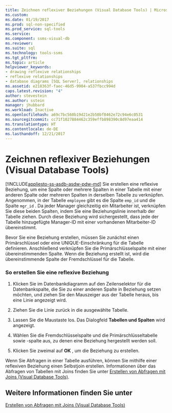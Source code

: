 ```yaml
---
title: Zeichnen reflexiver Beziehungen (Visual Database Tools) | Microsoft-Dokumentation
ms.custom: 
ms.date: 01/19/2017
ms.prod: sql-non-specified
ms.prod_service: sql-tools
ms.service: 
ms.component: ssms-visual-db
ms.reviewer: 
ms.suite: sql
ms.technology: tools-ssms
ms.tgt_pltfrm: 
ms.topic: article
helpviewer_keywords:
- drawing reflexive relationships
- reflexive relationships
- database diagrams [SQL Server], relationships
ms.assetid: e218363f-faec-46d5-9904-a537fbcc994d
caps.latest.revision: "4"
author: stevestein
ms.author: sstein
manager: jhubbard
ms.workload: Inactive
ms.openlocfilehash: a69c7bc560b19d21e2b50bf8462e72c94e6c0531
ms.sourcegitcommit: cc71f1027884462c359effb898390c8d97eaa414
ms.translationtype: HT
ms.contentlocale: de-DE
ms.lasthandoff: 12/21/2017
---
```

# <a name="draw-reflexive-relationships-visual-database-tools"></a>Zeichnen reflexiver Beziehungen (Visual Database Tools)
[!INCLUDE[appliesto-ss-asdb-asdw-pdw-md](../../includes/appliesto-ss-asdb-asdw-pdw-md.md)] Sie erstellen eine reflexive Beziehung, um eine Spalte oder mehrere Spalten in einer Tabelle mit einer anderen Spalte oder mehreren Spalten in derselben Tabelle zu verknüpfen. Angenommen, in der Tabelle `employee` gibt es die Spalte `emp_id` und die Spalte `mgr_id` . Da jeder Manager gleichzeitig ein Mitarbeiter ist, verknüpfen Sie diese beiden Spalten, indem Sie eine Beziehungslinie innerhalb der Tabelle ziehen. Durch diese Beziehung wird sichergestellt, dass jede der Tabelle hinzugefügte Manager-ID mit einer vorhandenen Mitarbeiter-ID übereinstimmt.  
  
Bevor Sie eine Beziehung erstellen, müssen Sie zunächst einen Primärschlüssel oder eine UNIQUE-Einschränkung für die Tabelle definieren. Anschließend verknüpfen Sie die Primärschlüsselspalte mit einer übereinstimmenden Spalte. Wenn die Beziehung erstellt ist, wird die übereinstimmende Spalte der Fremdschlüssel für die Tabelle.  
  
### <a name="to-draw-a-reflexive-relationship"></a>So erstellen Sie eine reflexive Beziehung  
  
1.  Klicken Sie im Datenbankdiagramm auf den Zeilenselektor für die Datenbankspalte, die Sie zu einer anderen Spalte in Beziehung setzen möchten, und ziehen Sie den Mauszeiger aus der Tabelle heraus, bis eine Linie angezeigt wird.  
  
2.  Ziehen Sie die Linie zurück in die ausgewählte Tabelle.  
  
3.  Lassen Sie die Maustaste los. Das Dialogfeld **Tabellen und Spalten** wird angezeigt.  
  
4.  Wählen Sie die Fremdschlüsselspalte und die Primärschlüsseltabelle sowie -spalte aus, zu denen eine Beziehung hergestellt werden soll.  
  
5.  Klicken Sie zweimal auf **OK** , um die Beziehung zu erstellen.  
  
Wenn Sie Abfragen in einer Tabelle ausführen, können Sie mithilfe einer reflexiven Beziehung einen Selbstjoin erstellen. Informationen über das Abfragen von Tabellen mit Joins finden Sie unter [Erstellen von Abfragen mit Joins &#40;Visual Database Tools&#41;](../../ssms/visual-db-tools/query-with-joins-visual-database-tools.md).  
  
## <a name="see-also"></a>Weitere Informationen finden Sie unter  
[Erstellen von Abfragen mit Joins &#40;Visual Database Tools&#41;](../../ssms/visual-db-tools/query-with-joins-visual-database-tools.md)  
  
